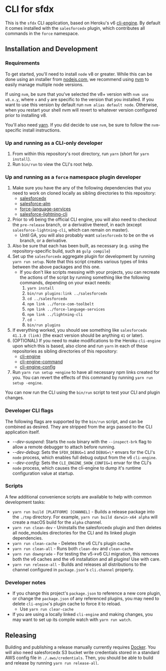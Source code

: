 # CLI for sfdx

This is the `sfdx` CLI application, based on Heroku's v6
[cli-engine](https://github.com/heroku/cli-engine).  By default it comes installed with the `salesforcedx` plugin, which contributes all commands in the `force` namespace.

## Installation and Development

### Requirements

To get started, you'll need to install `node` v8 or greater.  While this can be done using an installer from [nodejs.com](nodejs.com), we recommend using [nvm](https://github.com/creationix/nvm) to easily manage multiple node versions.

If using `nvm`, be sure that you've selected the v8+ version with `nvm use v8.x.y`, where `x` and `y` are specific to the version that you installed. If you want to use this version by default run `nvm alias default node`. Otherwise, when you restart your shell nvm will revert to whatever version configured prior to installing v8.

You'll also need [yarn](https://yarnpkg.com/en/docs/install).  If you did decide to use `nvm`, be sure to follow the `nvm`-specific install instructions.

### Up and running as a CLI-only developer

1. From within this repository's root directory, run `yarn` (short for `yarn install`).
1. Run `bin/run` to view the CLI's root help.

### Up and running as a `force` namespace plugin developer

1. Make sure you have the any of the following dependencies that you need to work on cloned locally as sibling directories to this repository:
    * [salesforcedx](https://git.soma.salesforce.com/salesforcedx/salesforcedx)
    * [salesforce-alm](https://git.soma.salesforce.com/ALMSourceDrivenDev/force-com-toolbelt)
    * [force-language-services](https://git.soma.salesforce.com/DevTools/force-language-services)
    * [salesforce-lightning-cli](https://git.soma.salesforce.com/aura/lightning-cli)
1. Prior to v6 being the official CLI engine, you will also need to checkout the `pre-release` branch, or a derivative thereof, in each (except `salesforce-lightning-cli`, which can remain on master).
    * Until GA, you will also probably want `salesforcedx` to be on the `v6` branch, or a derivative.
1. Also be sure that each has been built, as necessary (e.g. using the repository-specific build, such as `gulp compile`)
1. Set up the `salesforcedx` aggregate plugin for development by running `yarn run setup`.  Note that this script creates various types of links between the above packages and this one.
    * If you don't like scripts messing with your projects, you can recreate the actions of the script by running something like the following commands, depending on your exact needs:
        1. `yarn install`
        1. `bin/run plugins:link ../salesforcedx`
        1. `cd ../salesforcedx`
        1. `npm link ../force-com-toolbelt`
        1. `npm link ../force-language-services`
        1. `npm link ../lightning-cli`
        1. `cd -`
        1. `bin/run plugins`
1. If everything worked, you should see something like `salesforcedx 41.1.0 (link)` (the exact version should be anything `41` or later).
1. (OPTIONAL) If you need to make modifications to the Heroku `cli-engine` upon which this is based, also clone and run `yarn` in each of these repositories as sibling directories of this repository:
    * [cli-engine](https://github.com/heroku/cli-engine)
    * [cli-engine-command](https://github.com/heroku/cli-engine-command)
    * [cli-engine-config](https://github.com/heroku/cli-engine-config)
1. Run `yarn run setup +engine` to have all necessary npm links created for you.  You can revert the effects of this command by running `yarn run setup -engine`.

You can now run the CLI using the `bin/run` script to test your CLI and plugin changes.

### Developer CLI flags

The following flags are supported by the `bin/run` script, and can be combined as desired.  They are stripped from the args passed to the CLI application itself.

* *--dev-suspend*: Starts the `node` binary with the `--inspect-brk` flag to allow a remote debugger to attach before running.
* *--dev-debug*: Sets the `SFDX_DEBUG=1` and `DEBUG=\*` envars for the CLI's `node` process, which enables full debug output from the v6 `cli-engine`.
* *--dev-config*: Sets the `CLI_ENGINE_SHOW_CONFIG=1` envar for the CLI's `node` process, which causes the cli-engine to dump it's runtime configuration value at startup.

### Scripts

A few additional convenience scripts are available to help with common development tasks:

* `yarn run build [PLATFORM] [CHANNEL]` - Builds a release package into the `./tmp` directory.  For example, `yarn run build darwin-x64 alpha` will create a macOS build for the `alpha` channel.
* `yarn run clean-dev` - Uninstalls the salesforcedx plugin and then deletes all node\_modules directories for the CLI and its linked plugin dependencies.
* `yarn run clean-cache` - Deletes the v6 CLI's plugin cache.
* `yarn run clean-all` - Runs both `clean-dev` and `clean-cache`
* `yarn run downgrade` - For testing the v5-\>v6 CLI migration, this removes both the v6 caches and the v6 installation and all plugins!  Use with care.
* `yarn run release-all` - Builds and releases all distributions to the channel configured in `package.json`'s `cli.channel` property.

### Developer notes

* If you change this project's `package.json` to reference a new core plugin, or change the `package.json` of any referenced plugins, you may need to delete `cli-engine`'s plugin cache to force it to reload.
    * Use `yarn run clear-cache`
* If you are using a locally linked `cli-engine` and making changes, you may want to set up its compile watch with `yarn run watch`.

## Releasing

Building and publishing a release manually currently requires [Docker](https://www.docker.com/get-docker).  You will also need salesforcedx S3 bucket write credentials stored in a standard AWS config file in `./.aws/credentials`.  Then, you should be able to build and release by running `yarn run release-all`.

